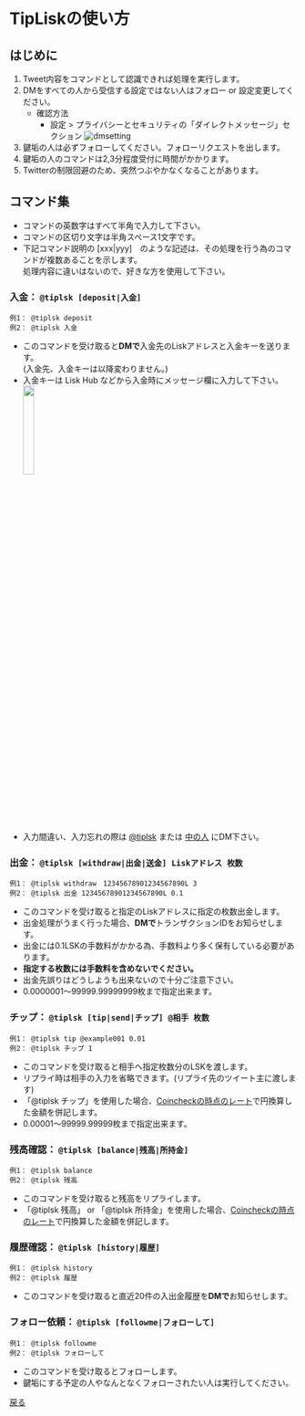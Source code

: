 # TipLiskの使い方

## はじめに
1. Tweet内容をコマンドとして認識できれば処理を実行します。
2. DMをすべての人から受信する設定ではない人はフォロー or 設定変更してください。
   - 確認方法
     - 設定 > プライバシーとセキュリティの「ダイレクトメッセージ」セクション
       ![dmsetting](https://lisknonanika.github.io/tiplisk/img/dmsetting.png)
3. 鍵垢の人は必ずフォローしてください。フォローリクエストを出します。
4. 鍵垢の人のコマンドは2,3分程度受付に時間がかかります。
5. Twitterの制限回避のため、突然つぶやかなくなることがあります。

## コマンド集
- コマンドの英数字はすべて半角で入力して下さい。 
- コマンドの区切り文字は半角スペース1文字です。
- 下記コマンド説明の [xxx|yyy]　のような記述は、その処理を行う為のコマンドが複数あることを示します。<br>
  処理内容に違いはないので、好きな方を使用して下さい。

### 入金： ```@tiplsk [deposit|入金]```
  ```
  例1： @tiplsk deposit
  例2： @tiplsk 入金
  ```
  - このコマンドを受け取ると**DMで**入金先のLiskアドレスと入金キーを送ります。<br>(入金先、入金キーは以降変わりません。)
  - 入金キーは Lisk Hub などから入金時にメッセージ欄に入力して下さい。<br>
    <img src="https://lisknonanika.github.io/tiplisk/img/howto_deposit.png" width="20%" height="20%"/>
  - 入力間違い、入力忘れの際は [@tiplsk](https://twitter.com/tiplsk) または [中の人](https://twitter.com/ys_mdmg) にDM下さい。

### 出金： ```@tiplsk [withdraw|出金|送金] Liskアドレス 枚数```
  ```
  例1： @tiplsk withdraw　12345678901234567890L 3
  例2： @tiplsk 出金 12345678901234567890L 0.1
  ```
  - このコマンドを受け取ると指定のLiskアドレスに指定の枚数出金します。
  - 出金処理がうまく行った場合、**DMで**トランザクションIDをお知らせします。
  - 出金には0.1LSKの手数料がかかる為、手数料より多く保有している必要があります。
  - **指定する枚数には手数料を含めないでください。**
  - 出金先誤りはどうしようも出来ないので十分ご注意下さい。
  - 0.0000001〜99999.99999999枚まで指定出来ます。
  
### チップ： ```@tiplsk [tip|send|チップ] @相手 枚数```
  ```
  例1： @tiplsk tip @example001 0.01
  例2： @tiplsk チップ 1
  ```
  - このコマンドを受け取ると相手へ指定枚数分のLSKを渡します。
  - リプライ時は相手の入力を省略できます。(リプライ先のツイート主に渡します)
  - 「@tiplsk チップ」を使用した場合、[Coincheckの時点のレート](https://coincheck.com/api/rate/lsk_jpy)で円換算した金額を併記します。
  - 0.00001〜99999.99999枚まで指定出来ます。

### 残高確認： ```@tiplsk [balance|残高|所持金]```
  ```
  例1： @tiplsk balance
  例2： @tiplsk 残高
  ```
  - このコマンドを受け取ると残高をリプライします。
  - 「@tiplsk 残高」 or 「@tiplsk 所持金」を使用した場合、[Coincheckの時点のレート](https://coincheck.com/api/rate/lsk_jpy)で円換算した金額を併記します。

### 履歴確認： ```@tiplsk [history|履歴]```
  ```
  例1： @tiplsk history
  例2： @tiplsk 履歴
  ```
  - このコマンドを受け取ると直近20件の入出金履歴を**DMで**お知らせします。
  
### フォロー依頼： ```@tiplsk [followme|フォローして]```
  ```
  例1： @tiplsk followme
  例2： @tiplsk フォローして
  ```
  - このコマンドを受け取るとフォローします。
  - 鍵垢にする予定の人やなんとなくフォローされたい人は実行してください。

[戻る](https://lisknonanika.github.io/tiplisk/)
